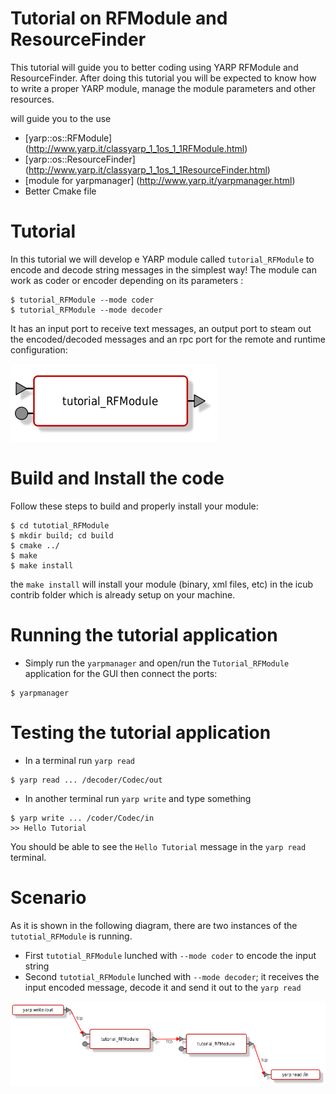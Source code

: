 Tutorial on RFModule and ResourceFinder
=======================================

This tutorial will guide you to better coding using YARP RFModule and ResourceFinder. 
After doing this tutorial you will be expected to know how to write a proper YARP module, manage the module parameters and other resources. 


will guide you to the use 
- [yarp::os::RFModule] (http://www.yarp.it/classyarp_1_1os_1_1RFModule.html)
- [yarp::os::ResourceFinder] (http://www.yarp.it/classyarp_1_1os_1_1ResourceFinder.html)
- [module for yarpmanager] (http://www.yarp.it/yarpmanager.html)
- Better Cmake file 



# Tutorial
In this tutorial we will develop e YARP module called `tutorial_RFModule` to encode and decode string messages in the simplest way! The module can work as coder or encoder depending on its parameters : 
```
$ tutorial_RFModule --mode coder
$ tutorial_RFModule --mode decoder
```

It has an input port to receive text messages, an output port to steam out the encoded/decoded messages and an rpc port for the remote and runtime configuration: 

![module](/misc/tutotial_RFModule.png)

# Build and Install the code
Follow these steps to build and properly install your module: 
```
$ cd tutotial_RFModule
$ mkdir build; cd build
$ cmake ../
$ make
$ make install
```
the `make install` will install your module (binary, xml files, etc) in the icub contrib folder which is already setup on your machine. 

# Running the tutorial application
- Simply run the `yarpmanager` and open/run the `Tutorial_RFModule` application for the GUI then connect the ports: 
```
$ yarpmanager
```

# Testing the tutorial application
- In a terminal run `yarp read` 
```
$ yarp read ... /decoder/Codec/out
```
- In another terminal run `yarp write` and type something 
```
$ yarp write ... /coder/Codec/in
>> Hello Tutorial
```
You should be able to see the `Hello Tutorial` message in the `yarp read` terminal. 

# Scenario 
As it is shown in the following diagram, there are two instances of the `tutotial_RFModule` is running. 
- First `tutotial_RFModule` lunched with `--mode coder` to encode the input string 
- Second `tutotial_RFModule` lunched with `--mode decoder`; it receives the input encoded message, decode it and send it out to the `yarp read` 

![application](/misc/application.png)

